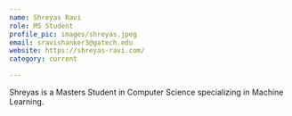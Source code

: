 ```yaml
---
name: Shreyas Ravi
role: MS Student
profile_pic: images/shreyas.jpeg
email: sravishanker3@gatech.edu
website: https://shreyas-ravi.com/
category: current

---
```


Shreyas is a Masters Student in Computer Science specializing in Machine Learning. 
